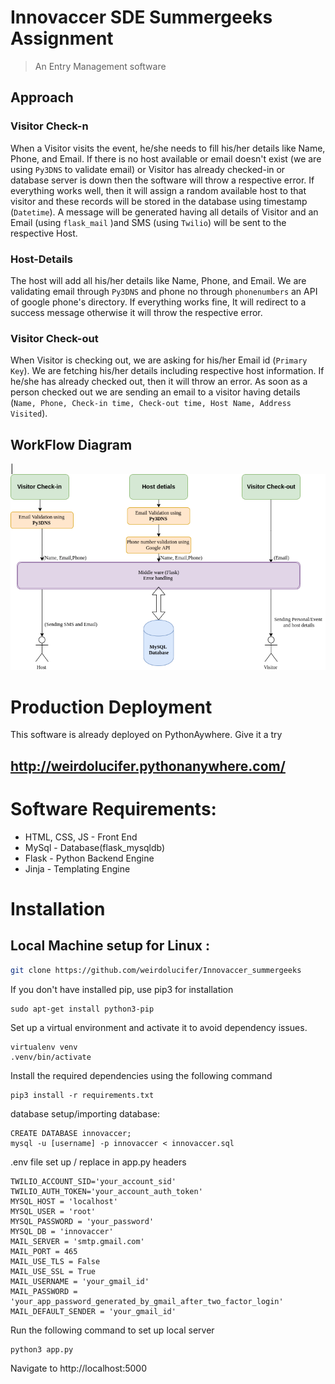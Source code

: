 # Innovaccer SDE Summergeeks Assignment
> An Entry Management software

## Approach

### Visitor Check-n
When a Visitor visits the event, he/she needs to fill his/her details like Name, Phone, and Email. If there is no host available or email doesn't exist (we are using `Py3DNS` to validate email) or Visitor has already checked-in or database server is down then the software will throw a respective error. If everything works well, then it will assign a random available host to that visitor and these records will be stored in the database using timestamp (`Datetime`). A message will be generated having all details of Visitor and an Email (using `flask_mail` )and SMS
(using `Twilio`) will be sent to the respective Host.


### Host-Details
The host will add all his/her details like Name, Phone, and Email. We are validating email through `Py3DNS` and phone no through `phonenumbers` an API of google phone's directory. If everything works fine, It will redirect to a success message otherwise it will throw the respective error.
### Visitor Check-out
When Visitor is checking out, we are asking for his/her Email id (`Primary Key`). We are fetching his/her details including respective host information. If he/she has already checked out, then it will throw an error. As soon as a person checked out we are sending an email to a visitor having details (`Name, Phone, Check-in time, Check-out time, Host Name, Address Visited`).

## WorkFlow Diagram
| ![workflow](workflow.png) 

# Production Deployment
This software is already deployed on PythonAywhere. Give it a try 
## http://weirdolucifer.pythonanywhere.com/

# Software Requirements:

+ HTML, CSS, JS - Front End
+ MySql - Database(flask_mysqldb)
+ Flask - Python Backend Engine
+ Jinja - Templating Engine

# Installation

## Local Machine setup for Linux :

```sh
git clone https://github.com/weirdolucifer/Innovaccer_summergeeks
```

If you don't have installed pip, use pip3 for installation 
```
sudo apt-get install python3-pip
```

Set up a virtual environment and activate it to avoid dependency issues.

```
virtualenv venv
.venv/bin/activate
```

Install the required dependencies using the following command
```
pip3 install -r requirements.txt
```
database setup/importing database: 
```
CREATE DATABASE innovaccer;
mysql -u [username] -p innovaccer < innovaccer.sql
```

.env file set up / replace in app.py headers
```
TWILIO_ACCOUNT_SID='your_account_sid'
TWILIO_AUTH_TOKEN='your_account_auth_token'
MYSQL_HOST = 'localhost'
MYSQL_USER = 'root'
MYSQL_PASSWORD = 'your_password'
MYSQL_DB = 'innovaccer'
MAIL_SERVER = 'smtp.gmail.com'
MAIL_PORT = 465
MAIL_USE_TLS = False
MAIL_USE_SSL = True
MAIL_USERNAME = 'your_gmail_id'
MAIL_PASSWORD = 'your_app_password_generated_by_gmail_after_two_factor_login'
MAIL_DEFAULT_SENDER = 'your_gmail_id'
```

Run the following command to set up local server
```
python3 app.py
```

Navigate to http://localhost:5000




